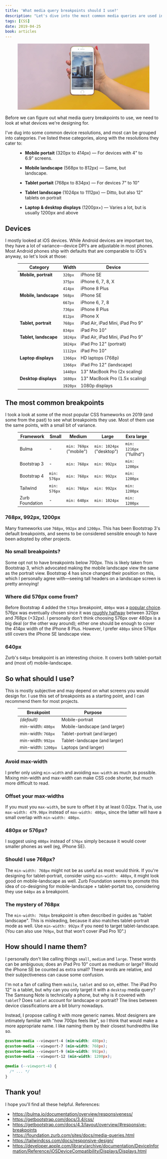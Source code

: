 ```yaml
---
title: 'What media query breakpoints should I use?'
description: "Let's dive into the most common media queries are used in frameworks today"
tags: [CSS]
date: 2019-04-25
book: articles
---
```


<Figure cover>
<img src='./covers/SO5jpAT2bN8.jpg' alt='Photo unrelated' />
</Figure>

Before we can figure out what media query breakpoints to use, we need to look at what devices we're designing for.

I've dug into some common device resolutions, and most can be grouped into categories. I've listed these categories, along with the resolutions they cater to:

<Figure bordered>

- **Mobile portait** (320px to 414px) &mdash; For devices with 4" to 6.9" screens.

- **Mobile landscape** (568px to 812px) &mdash; Same, but landscape.

- **Tablet portait** (768px to 834px) &mdash; For devices 7" to 10"

- **Tablet landscape** (1024px to 1112px) &mdash; Ditto, but also 12" tablets on portrait

- **Laptop & desktop displays** (1200px+) &mdash; Varies a lot, but is usually 1200px and above

</Figure>

<NextBlock title='So how do we make sense of these devices?' />

## Devices

I mostly looked at iOS devices. While Android devices are important too, they have a lot of variance&mdash;device DPI's are adjustable in most phones. Most Android phones ship with defaults that are comparable to iOS's anyway, so let's look at those:

<Figure table>

| Category              | Width    | Device                           |
| --------------------- | -------- | -------------------------------- |
| **Mobile, portrait**  | `320px`  | iPhone SE                        |
|                       | `375px`  | iPhone 6, 7, 8, X                |
|                       | `414px`  | iPhone 8 Plus                    |
| **Mobile, landscape** | `568px`  | iPhone SE                        |
|                       | `667px`  | iPhone 6, 7, 8                   |
|                       | `736px`  | iPhone 8 Plus                    |
|                       | `812px`  | iPhone X                         |
| **Tablet, portrait**  | `768px`  | iPad Air, iPad Mini, iPad Pro 9" |
|                       | `834px`  | iPad Pro 10"                     |
| **Tablet, landscape** | `1024px` | iPad Air, iPad Mini, iPad Pro 9" |
|                       | `1024px` | iPad Pro 12" (portrait)          |
|                       | `1112px` | iPad Pro 10"                     |
| **Laptop displays**   | `1366px` | HD laptops (768p)                |
|                       | `1366px` | iPad Pro 12" (landscape)         |
|                       | `1440px` | 13" MacBook Pro (2x scaling)     |
| **Desktop displays**  | `1680px` | 13" MacBook Pro (1.5x scaling)   |
|                       | `1920px` | 1080p displays                   |

</Figure>

<NextBlock title='What breakpoints are most common?' />

## The most common breakpoints

I took a look at some of the most popular CSS frameworks on 2019 (and some from the past) to see what breakpoints they use. Most of them use the same points, with a small bit of variance.

<figure class='table'>

| Framework       | Small        | Medium                  | Large                     | Exra large               |
| --------------- | ------------ | ----------------------- | ------------------------- | ------------------------ |
| Bulma           | -            | `min: 769px` ("mobile") | `min: 1024px` ("desktop") | `min: 1216px` ("fullhd") |
| Bootstrap 3     | -            | `min: 768px`            | `min: 992px`              | `min: 1200px`            |
| Bootstrap 4     | `min: 576px` | `min: 768px`            | `min: 992px`              | `min: 1200px`            |
| Tailwind        | `min: 576px` | `min: 768px`            | `min: 992px`              | `min: 1200px`            |
| Zurb Foundation | -            | `min: 640px`            | `min: 1024px`             | `min: 1200px`            |

</figure>

### 768px, 992px, 1200px

Many frameworks use `768px`, `992px` and `1200px`. This has been Bootstrap 3's default breakpoints, and seems to be considered sensible enough to have been adopted by other projects.

### No small breakpoints?

Some opt not to have breakpoints below 700px. This is likely taken from Bootstrap 3, which advocated making the mobile landscape view the same as the portrait view. Bootstrap 4 has since changed their position on this, which I personally agree with&mdash;seeing tall headers on a landscape screen is pretty annoying!

### Where did 576px come from?

Before Bootstrap 4 added the `576px` breakpoint, `480px` was a [popular choice](https://github.com/twbs/bootstrap/issues/10203). 576px was eventually chosen since it was [roughly halfway](https://github.com/twbs/bootstrap/issues/21333) between 320px and 768px (+32px). I personally don't think choosing 576px over 480px is a big deal (or the other way around); either one should be enough to cover the 414px width of the iPhone 8 Plus. However, I prefer `480px` since 576px still covers the iPhone SE landscape view.

### 640px

Zurb's `640px` breakpoint is an interesting choice. It covers both tablet-portait and (most of) mobile-landscape.

## So what should I use?

This is mostly subjective and may depend on what screens you would design for. I use this set of breakpoints as a starting point, and I can recommend them for most projects.

<figure class='table'>

| Breakpoint          | Purpose                       |
| ------------------- | ----------------------------- |
| _(default)_         | Mobile-portrait               |
| min-width: `480px`  | Mobile-landscape (and larger) |
| min-width: `768px`  | Tablet-portrait (and larger)  |
| min-width: `992px`  | Tablet-landscape (and larger) |
| min-width: `1200px` | Laptops (and langer)          |

</figure>

### Avoid max-width

I prefer only using `min-width` and avoiding `max-width` as much as possible. Mixing min-width and max-width can make CSS code shorter, but much more difficult to read.

### Offset your max-widths

If you must you `max-width`, be sure to offset it by at least 0.02px. That is, use `max-width: 479.98px` instead of `max-width: 480px`, since the latter will have a small overlap with `min-width: 480px`.

### 480px or 576px?

I suggest using `480px` instead of `576px` simply because it would cover smaller phones as well (eg, iPhone SE).

### Should I use 768px?

The `min-width: 768px` might not be as useful as most would think. If you're designing for tablet-portrait, consider using `min-width: 480px`, it might look good on mobile-landscape as well. Zurb Foundation seems to promote this idea of co-designing for mobile-landscape + tablet-portait too, considering they use `640px` as a breakpoint.

### The mystery of 768px

The `min-width: 768px` breakpoint is often described in guides as "tablet landscape". This is misleading, because it also matches tablet-portrait mode as well. Use `min-width: 992px` if you need to target tablet-landscape. (You can also use `769px`, but that won't cover iPad Pro 10".)

## How should I name them?

I personally don't like calling things `small`, `medium` and `large`. These words can be ambiguous; does an iPad Pro 10" count as medium or large? Would the iPhone SE be counted as extra small? These words are relative, and their subjectiveness can cause some confusion.

I'm not a fan of calling them `mobile`, `tablet` and so on, either. The iPad Pro 12" is a tablet, but why can you only target it with a `desktop` media query? The Samsung Note is technically a phone, but why is it covered with `tablet`? Does `tablet` account for landscape or portrait? The lines between device classifications are a bit blurry nowadays.

Instead, I propose calling it with more generic names. Most designers are intimately familiar with "how 700px feels like", so I think that would make a more appropriate name. I like naming them by their closest hundredths like so.

```css
@custom-media --viewport-4 (min-width: 480px);
@custom-media --viewport-7 (min-width: 768px);
@custom-media --viewport-9 (min-width: 992px);
@custom-media --viewport-12 (min-width: 1200px);
```

```css
@media (--viewport-4) {
  /* ... */
}
```

## Thank you!

I hope you'll find all these helpful. References:

- https://bulma.io/documentation/overview/responsiveness/
- https://getbootstrap.com/docs/3.4/css/
- https://getbootstrap.com/docs/4.3/layout/overview/#responsive-breakpoints
- https://foundation.zurb.com/sites/docs/media-queries.html
- https://tailwindcss.com/docs/responsive-design/
- https://developer.apple.com/library/archive/documentation/DeviceInformation/Reference/iOSDeviceCompatibility/Displays/Displays.html
